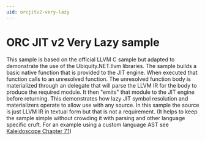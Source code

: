 ```yaml
---
uid: orcjitv2-very-lazy
---
```

# ORC JIT v2 Very Lazy sample
This sample is based on the official LLVM C sample but adapted to demonstrate the use of the
Ubiquity.NET.llvm libraries. The sample builds a basic native function that is provided to
the JIT engine. When executed that function calls to an unresolved function. The unresolved
function body is materialized through an delegate that will parse the LLVM IR for the body
to produce the required module. It then "emits" that module to the JIT engine before returning.
This demonstrates how lazy JIT symbol resolution and materializers operate to allow use with
any source. In this sample the source is just LLVM IR in textual form but that is not a
requirement. (It helps to keep the sample simple without crowding it with parsing and other
language specific cruft. For an example using a custom language AST see [Kaleidoscope Chapter
7.1](xref:Kaleidoscope-ch7.1))
